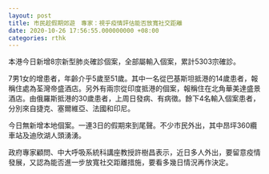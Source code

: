 ```yaml
---
layout: post
title: 市民趁假期郊遊　專家：視乎疫情評估能否放寬社交距離
date: 2020-10-26 17:56:55.000000000 +08:00
categories: rthk
---
```


本港今日新增8宗新型肺炎確診個案，全部屬輸入個案，累計5303宗確診。

7男1女的增患者，年齡介乎5歲至51歲。其中一名從巴基斯坦抵港的14歲患者，報稱住處為荃灣帝盛酒店。另外有兩宗從印度抵港的個案，報稱住在北角華美達盛景酒店。由俄羅斯抵港的30歲患者，上周日發病、有病徵。餘下4名輸入個案患者，分別來自捷克、塞爾維亞、法國和印尼。

今日無新增本地個案。一連3日的假期來到尾聲。不少市民外出，其中昂坪360纜車站及迪欣湖人頭湧湧。

政府專家顧問、中大呼吸系統科講座教授許樹昌表示，近日多人外出，要留意疫情發展，又認為能否進一步放寬社交距離措施，要看多幾日情況再作決定。
